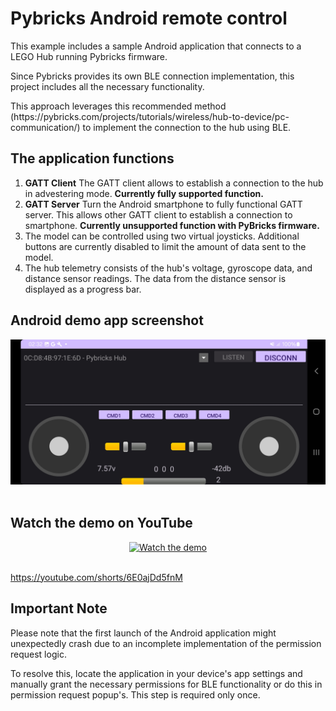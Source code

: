 <h1>Pybricks Android remote control</h1>
<p>
        This example includes a sample Android application that connects to a LEGO Hub running Pybricks firmware.
    </p>
    <p>
        Since Pybricks provides its own BLE connection implementation, this project includes all the necessary functionality.
    </p>
    <p>
            This approach leverages this recommended method (https://pybricks.com/projects/tutorials/wireless/hub-to-device/pc-communication/) to implement the connection to the hub using BLE.
    </p>
    <h2>The application functions</h2>
    <ol>
        <li>
            <strong>GATT Client</strong>  
            The GATT client allows to establish a connection to the hub in advestering mode.
            <strong>Currently fully supported function.</strong>
        </li>
        <li>
            <strong>GATT Server</strong>
            Turn the Android smartphone to fully functional GATT server. This allows other GATT client to establish a connection to smartphone.
            <strong>Currently unsupported function with PyBricks firmware.</strong>
        </li>
        <li>
            The model can be controlled using two virtual joysticks. Additional buttons are currently disabled to limit the amount of data sent to the model.
        </li>
        <li>
            The hub telemetry consists of the hub's voltage, gyroscope data, and distance sensor readings. The data from the distance sensor is displayed as a progress bar.
        </li>
    </ol>

<h2>Android demo app screenshot</h2>
<div align="center">
        <img src="https://github.com/czuryk/Lego/blob/main/PyBricks/BLE/Android/Screenshot_20250113_023219_BLEcontrol.jpg" />
</div>
<br>

<h2>Watch the demo on YouTube</h2>
<div align="center">
    <a href="https://youtube.com/shorts/6E0ajDd5fnM">
        <img src="https://img.youtube.com/vi/6E0ajDd5fnM/0.jpg" alt="Watch the demo" />
    </a>
</div>
<br>

<p><a href="https://youtube.com/shorts/6E0ajDd5fnM">https://youtube.com/shorts/6E0ajDd5fnM</a></p>

<h2>Important Note</h2>

<p>Please note that the first launch of the Android application might unexpectedly crash due to an incomplete implementation of the permission request logic.</p>

<p>To resolve this, locate the application in your device's app settings and manually grant the necessary permissions for BLE functionality or do this in permission request popup's. This step is required only once.</p>
